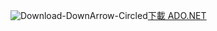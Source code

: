 ![Download-DownArrow-Circled](../ssms/media/download-icon.png)[下載 ADO.NET](../connect/sql-connection-libraries.md#anchor-20-drivers-relational-access)
